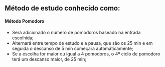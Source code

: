 ## Método de estudo conhecido como: ##
#### Método Pomodoro ####
- Será adicionado o número de pomodoros baseado na entrada escolhida;
- Alternará entre tempo de estudo e a pausa, que são os 25 min e em seguida o descanso de 5 min começara automáticamente;
- Se a escolha for maior ou igual a 4 pomodoros, o 4º ciclo de pomodoro terá um descanso maior, de 25 min;
